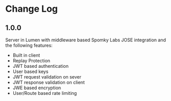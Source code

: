 Change Log
==========

1.0.0
-----

Server in Lumen with middleware based Spomky Labs JOSE integration and the following features:
   
* Built in client
* Replay Protection
* JWT based authentication
* User based keys
* JWT request validation on sever
* JWT response validation on client
* JWE based encryption
* User/Route based rate limiting